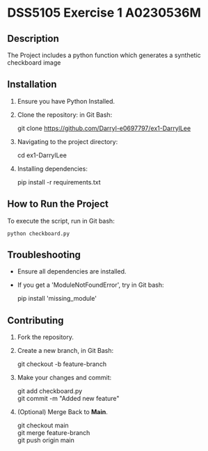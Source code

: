 # DSS5105 Exercise 1 A0230536M

## Description
The Project includes a python function which generates a synthetic checkboard image

## Installation
1. Ensure you have Python Installed.
2. Clone the repository:
	in Git Bash:
		
	git clone https://github.com/Darryl-e0697797/ex1-DarrylLee
	
3. Navigating to the project directory:
	
	cd ex1-DarrylLee

4. Installing dependencies:

	pip install -r requirements.txt

## How to Run the Project

To execute the script, 
	run in Git bash:

	python checkboard.py

## Troubleshooting

- Ensure all dependencies are installed.
- If you get a 'ModuleNotFoundError', 
	try in Git bash:

	pip install 'missing_module'

## Contributing
1. Fork the repository.
2. Create a new branch,
	in Git Bash:
	
	git checkout -b feature-branch

3. Make your changes and commit:
	
	git add checkboard.py  
	git commit -m "Added new feature"

4. (Optional) Merge Back to **Main**.

	git checkout main  
	git merge feature-branch  
	git push origin main



